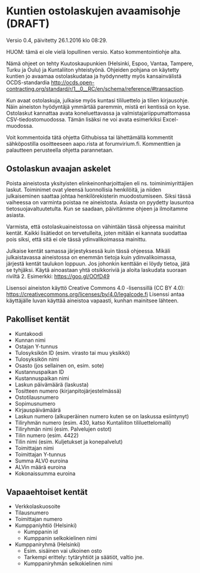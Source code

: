 Kuntien ostolaskujen avaamisohje (DRAFT)
========================================

Versio 0.4, päivitetty 26.1.2016 klo 08:29.

HUOM: tämä ei ole vielä lopullinen versio. Katso kommentointiohje alta.

Nämä ohjeet on tehty Kuutoskaupunkien (Helsinki, Espoo, Vantaa, Tampere,
Turku ja Oulu) ja Kuntaliiton yhteistyönä.
Ohjeiden pohjana on käytetty kuntien jo avaamaa ostolaskudataa ja hyödynnetty
myös kansainvälistä OCDS-standardia
http://ocds.open-contracting.org/standard/r/1__0__RC/en/schema/reference/#transaction.

Kun avaat ostolaskuja, julkaise myös kuntasi tililuettelo ja tilien kirjausohje.
Näin aineiston hyödyntäjä ymmärtää paremmin, mistä eri kentissä on kyse.
Ostolaskut kannattaa avata koneluettavassa ja valmistajariippumattomassa CSV-tiedostomuodossa. 
Tämän lisäksi ne voi avata esimerkiksi Excel-muodossa.

Voit kommentoida tätä ohjetta Githubissa tai lähettämällä kommentit
sähköpostilla osoitteeseen aapo.rista at forumvirium.fi. 
Kommenttien ja palautteen perusteella ohjetta parannetaan.

Ostolaskun avaajan askelet
--------------------------

Poista aineistosta yksityisten elinkeinonharjoittajien eli 
ns. toiminimiyrittäjien laskut. Toiminimet ovat yleensä luonnollisia henkilöitä, 
ja niiden julkaiseminen saattaa johtaa henkilörekisterin muodostumiseen.
Siksi tässä vaiheessa on varminta poistaa ne aineistosta. 
Asiasta on pyydetty lausuntoa tietosuojavaltuutetulta. 
Kun se saadaan, päivitämme ohjeen ja ilmoitamme asiasta.

Varmista, että ostolaskuaineistossa on vähintään tässä ohjeessa mainitut kentät.
Kaikki lisätiedot on tervetulleita, joten mitään ei kannata suodattaa pois
siksi, että sitä ei ole tässä ydinvalikoimassa mainittu.

Julkaise kentät samassa järjestyksessä kuin tässä ohjeessa. 
Mikäli julkaistavassa aineistossa on enemmän tietoja kuin ydinvalikoimassa,
järjestä kentät taulukon loppuun.
Jos johonkin kenttään ei löydy tietoa, jätä se tyhjäksi.
Käytä ainoastaan yhtä otsikkoriviä ja aloita laskudata suoraan riviltä 2.
Esimerkki: https://goo.gl/OOfD49

Lisensoi aineiston käyttö Creative Commons 4.0 -lisenssillä (CC BY 4.0):
https://creativecommons.org/licenses/by/4.0/legalcode.fi 
Lisenssi antaa käyttäjälle luvan käyttää aineistoa vapaasti,
kunhan mainitsee lähteen.

Pakolliset kentät
-----------------

* Kuntakoodi
* Kunnan nimi
* Ostajan Y-tunnus
* Tulosyksikön ID (esim. virasto tai muu yksikkö)
* Tulosyksikön nimi
* Osasto (jos sellainen on, esim. sote)
* Kustannuspaikan ID
* Kustannuspaikan nimi
* Laskun päivämäärä (laskusta)
* Tositteen numero (kirjanpitojärjestelmässä)
* Ostotilausnumero
* Sopimusnumero
* Kirjauspäivämäärä
* Laskun numero (alkuperäinen numero kuten se on laskussa esiintynyt)
* Tiliryhmän numero (esim. 430, katso Kuntaliiton tililuettelomalli) 
* Tiliryhmän nimi (esim. Palvelujen ostot)
* Tilin numero (esim. 4422)
* Tilin nimi (esim. Kuljetukset ja konepalvelut)
* Toimittajan nimi
* Toimittajan Y-tunnus
* Summa ALV0 euroina
* ALVin määrä euroina
* Kokonaissumma euroina

Vapaaehtoiset kentät
--------------------

* Verkkolaskuosoite
* Tilausnumero
* Toimittajan numero
* Kumppaniyhtiö (Helsinki)
  * Kumppanin id
  * Kumppanin selkokielinen nimi
* Kumppaniryhmä (Helsinki)
  * Esim. sisäinen vai ulkoinen osto
  * Tarkempi erittely: tytäryhtiöt ja säätiöt, valtio jne.
  * Kumppaniryhmän selkokielinen nimi

